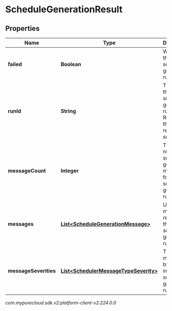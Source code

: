 # ScheduleGenerationResult


## Properties

| Name | Type | Description | Notes |
| ------------ | ------------- | ------------- | ------------- |
| **failed** | **Boolean** | Whether the schedule generation run failed |  [optional] |
| **runId** | **String** | The ID of the schedule generation run. Reference this when requesting support |  [optional] |
| **messageCount** | **Integer** | The number of schedule generation messages for this schedule generation run |  [optional] |
| **messages** | [**List&lt;ScheduleGenerationMessage&gt;**](ScheduleGenerationMessage) | User facing messages related to the schedule generation run |  [optional] |
| **messageSeverities** | [**List&lt;SchedulerMessageTypeSeverity&gt;**](SchedulerMessageTypeSeverity) | The list of messages by severity in this schedule generation run |  [optional] |




_com.mypurecloud.sdk.v2:platform-client-v2:224.0.0_
